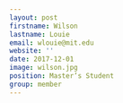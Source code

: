 ```yaml
---
layout: post
firstname: Wilson
lastname: Louie
email: wlouie@mit.edu
website: ''
date: 2017-12-01
image: wilson.jpg
position: Master’s Student
group: member
---
```

